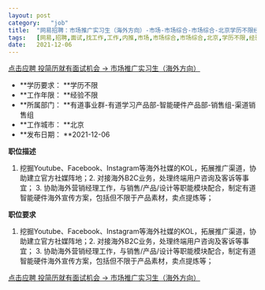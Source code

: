 ```yaml
---
layout:	post
category:	"job"
title:	"网易招聘：市场推广实习生（海外方向）-市场-市场综合-市场综合-北京学历不限经验不限"
tags:	[网易,招聘,面试,找工作,工作,内推,市场,市场综合,市场综合,北京,学历不限,经验不限]
date:	2021-12-06
---
```


[点击应聘 投简历就有面试机会 -> 市场推广实习生（海外方向）](http://mobile.bole.netease.com/bole/boleDetail?id=35543&employeeId=346f03c3cda5f04c&key=all)



- **学历要求： **学历不限
- **工作年限： **经验不限
- **所属部门： **有道事业群-有道学习产品部-智能硬件产品部-销售组-渠道销售组
- **工作城市： **北京
- **发布日期： **2021-12-06



**职位描述**
1. 挖掘Youtube、Facebook、Instagram等海外社媒的KOL，拓展推广渠道，协助建立官方社媒阵地；2. 对接海外B2C业务，处理终端用户咨询及客诉等事宜； 3. 协助海外营销经理工作，与销售/产品/设计等职能模块配合，制定有道智能硬件海外宣传方案，包括但不限于产品素材，卖点提炼等；



**职位要求**
1. 挖掘Youtube、Facebook、Instagram等海外社媒的KOL，拓展推广渠道，协助建立官方社媒阵地；2. 对接海外B2C业务，处理终端用户咨询及客诉等事宜； 3. 协助海外营销经理工作，与销售/产品/设计等职能模块配合，制定有道智能硬件海外宣传方案，包括但不限于产品素材，卖点提炼等；



[点击应聘 投简历就有面试机会 -> 市场推广实习生（海外方向）](http://mobile.bole.netease.com/bole/boleDetail?id=35543&employeeId=346f03c3cda5f04c&key=all)